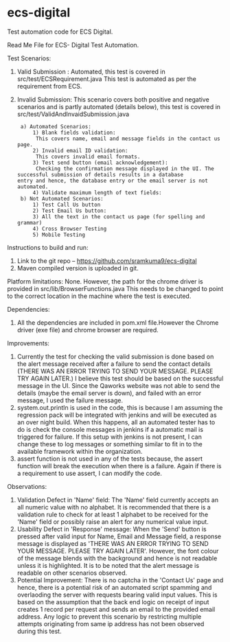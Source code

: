 # ecs-digital
Test automation code for ECS Digital.

Read Me File for ECS- Digital Test Automation.

Test Scenarios:
1) Valid Submission :
	Automated, this test is covered in src/test/ECSRequirement.java  This test is automated 	as per the requirement from ECS.
2) Invalid Submission:
	This scenario covers both positive and negative scenarios and is partly automated (details 	below), this test is covered in   src/test/ValidAndInvaidSubmission.java
  
		a) Automated Scenarios:
			1) Blank fields validation:
		   	 This covers name, email and message fields in the contact us page.
			2) Invalid email ID validation:
		     This covers invalid email formats.
			3) Test send button (email acknowledgement):
		     Checking the confirmation message displayed in the UI. The successful submission of details results in a database            entry and hence, the database entry or the email server is not automated.
			4) Validate maximum length of text fields:
		b) Not Automated Scenarios:   
			1) Test Call Us button
			2) Test Email Us button:
			3) All the text in the contact us page (for spelling and grammar)
			4) Cross Browser Testing 
			5) Mobile Testing

Instructions to build and run:
1) Link to the git repo – https://github.com/sramkuma9/ecs-digital
2) Maven compiled version is uploaded in git.

Platform limitations:
None. However, the path for the chrome driver is provided in src/lib/BrowserFunctions.java 
This needs to be changed to point to the correct location in the machine where the test is executed.

Dependencies:
1) All the dependencies are included in pom.xml file.However the Chrome driver (exe file) and chrome browser are required.

Improvements:
1) Currently the test for checking the valid submission is done based on the alert message received after a failure to send the contact details (THERE WAS AN ERROR TRYING TO SEND YOUR MESSAGE. PLEASE TRY AGAIN LATER.) I believe this test should be based on the successful message in the UI. Since the Qaworks website was not able to send the details (maybe the email server is down), and failed with an error message, I used the failure message.
2) system.out.println is used in the code, this is because I am assuming the regression pack will be integrated with jenkins and will be executed as an over night build. When this happens, all an automated tester has to do is check the console messages in jenkins if a automatic mail is triggered for failure. If this setup with jenkins is not present, I can change these to log messages or something similar to fit in to the available framework within the organization.
3) assert function is not used in any of the tests because, the assert function will break the execution when there is a failure. Again if there is a requirement to use assert, I can modify the code.

Observations:
1) Validation Defect in 'Name' field: The 'Name' field currently accepts an all numeric value with no alphabet. It is recommended that there is a validation rule to check for at least 1 alphabet to be received for the 'Name' field or possibly raise an alert for any numerical value input.
2) Usability Defect in 'Response' message: When the 'Send' button is pressed after valid input for Name, Email and Message field, a response message is displayed as 'THERE WAS AN ERROR TRYING TO SEND YOUR MESSAGE. PLEASE TRY AGAIN LATER'. However, the font colour of the message blends with the background and hence is not readable unless it is highlighted. It is to be noted that the alert message is readable on other scenarios observed.
3) Potential Improvement: There is no captcha in the 'Contact Us' page and hence, there is a potential risk of an automated script spamming and overlaoding the server with requests bearing valid input values. This is based on the assumption that the back end logic on receipt of input creates 1 record per request and sends an email to the provided email address. Any logic to prevent this scenario by restricting multiple attempts originating from same ip address has not been observed during this test.
